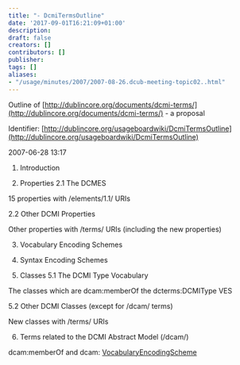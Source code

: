 ```yaml
---
title: "- DcmiTermsOutline"
date: '2017-09-01T16:21:09+01:00'
description: 
draft: false
creators: []
contributors: []
publisher: 
tags: []
aliases:
- "/usage/minutes/2007/2007-08-26.dcub-meeting-topic02..html"
---
```


Outline of [http://dublincore.org/documents/dcmi-terms/](http://dublincore.org/documents/dcmi-terms/) - a proposal 

Identifier: [http://dublincore.org/usageboardwiki/DcmiTermsOutline](http://dublincore.org/usageboardwiki/DcmiTermsOutline)

2007-06-28 13:17

1. Introduction

2. Properties 2.1 The DCMES

 15 properties with /elements/1.1/ URIs 

2.2 Other DCMI Properties

 Other properties with /terms/ URIs (including the new properties) 

3. Vocabulary Encoding Schemes

4. Syntax Encoding Schemes

5. Classes 5.1 The DCMI Type Vocabulary

 The classes which are dcam:memberOf the dcterms:DCMIType VES 

5.2 Other DCMI Classes (except for /dcam/ terms)

 New classes with /terms/ URIs 

6. Terms related to the DCMI Abstract Model (/dcam/)

 dcam:memberOf and dcam: [VocabularyEncodingScheme](/usageboardwiki/VocabularyEncodingScheme)
